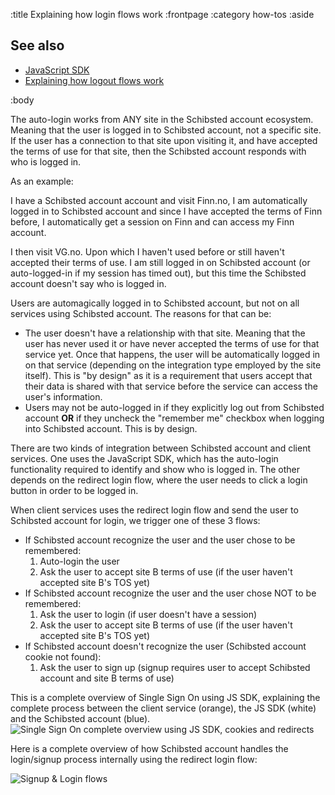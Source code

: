 :title Explaining how login flows work
:frontpage
:category how-tos
:aside

## See also

- [JavaScript SDK](/sdks/javascript/)
- [Explaining how logout flows work](/logout-flows/)

:body

The auto-login works from ANY site in the Schibsted account ecosystem. Meaning that the user is logged in to Schibsted account,
not a specific site. If the user has a connection to that site upon visiting it, and have accepted the
terms of use for that site, then the Schibsted account responds with who is logged in.

As an example:
<div class="mod warning">
  <div class="bd">
    <p class="mhm">
      I have a Schibsted account account and visit Finn.no, I am automatically logged in to Schibsted account and since I have
      accepted the terms of Finn before, I automatically get a session on Finn and can access my Finn account.
    </p>
    <p class="mhm">
      I then visit VG.no. Upon which I haven't used before or still haven't accepted their terms of use.
      I am still logged in on Schibsted account (or auto-logged-in if my session has timed out), but this time the
      Schibsted account doesn't say who is logged in.
    </p>
  </div>
</div>

Users are automagically logged in to Schibsted account, but not on all services using Schibsted account.
The reasons for that can be:

* The user doesn't have a relationship with that site. Meaning that the user has never used it or have never
accepted the terms of use for that service yet. Once that happens, the user will be automatically logged in
on that service (depending on the integration type employed by the site itself). This is "by design" as it is
a requirement that users accept that their data is shared with that service before the service can access the
user's information.
* Users may not be auto-logged in if they explicitly log out from Schibsted account **OR** if they uncheck the "remember me"
checkbox when logging into Schibsted account. This is by design.

There are two kinds of integration between Schibsted account and client services. One uses the JavaScript SDK, which has
the auto-login functionality required to identify and show who is logged in. The other depends on the redirect
login flow, where the user needs to click a login button in order to be logged in.

When client services uses the redirect login flow and send the user to Schibsted account for login, we trigger one of these 3 flows:

* If Schibsted account recognize the user and the user chose to be remembered:
    1. Auto-login the user
    2. Ask the user to accept site B terms of use (if the user haven't accepted site B's TOS yet)
* If Schibsted account recognize the user and the user chose NOT to be remembered:
    1. Ask the user to login (if user doesn't have a session)
    2. Ask the user to accept site B terms of use (if the user haven't accepted site B's TOS yet)
* If Schibsted account doesn't recognize the user (Schibsted account cookie not found):
    1. Ask the user to sign up (signup requires user to accept Schibsted account and site B terms of use)

This is a complete overview of Single Sign On using JS SDK, explaining the complete process between the client
service (orange), the JS SDK (white) and the Schibsted account (blue).
![Single Sign On complete overview using JS SDK, cookies and redirects](/images/sso-usecases.png)

Here is a complete overview of how Schibsted account handles the login/signup process internally using the redirect login flow:

![Signup & Login flows](/images/signup-login-flows.png)
